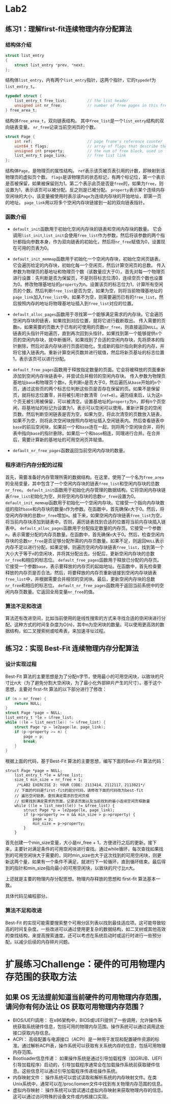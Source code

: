 # Lab2

## 练习1：理解first-fit连续物理内存分配算法

### 结构体介绍

```c
struct list_entry
{
    struct list_entry *prev, *next;
};
```

结构体`list_entry`，内有两个`list_entry`指针，这两个指针，它的`typedef`为`list_entry_t`。

```c
typedef struct {
    list_entry_t free_list;         // the list header
    unsigned int nr_free;           // number of free pages in this free list
} free_area_t;
```

结构体`free_area_t`，双向链表结构。
其中`free_list`是一个`list_entry`结构的双向链表变量。
`nr_free`记录当前空闲页的个数。

```c
struct Page {
    int ref;                        // page frame's reference counter
    uint64_t flags;                 // array of flags that describe the status of the page frame
    unsigned int property;          // the num of free block, used in first fit pm manager
    list_entry_t page_link;         // free list link
};
```

结构体`Page`，是物理页的属性结构。
`ref`表示该页被页表引用的计数，即映射到该物理页的虚拟页个数。
`flags`是该物理页的状态标记，有两个标记位，第一个表示是否被保留，如果被保留则为1。第二个表示此页是否是`free`的，如果为`free`，则设置为1，表示该页可以被分配。反之则是已被分配。
`property`表示某个连续内存空闲块的大小，该变量被使用时表示该`Page`为连续内存块的开始地址，即第一页的地址。
`page_link`用以将多个空闲内存块链接到一起的双向链表指针。

### 函数介绍

+ `default_init`函数用于初始化空闲内存块的链表和空闲内存块的数量。
它会调用`list_init`,`list_init`会使用`free_list`作为参数，然后将该参数的两个指针都指向参数本身，作为双向链表的初始化，然后将`nr_free`赋值为0，设置现在可用的页表为0。

+ `default_init_memmap`函数用于初始化一个空闲内存块，初始化空闲页链表。它会遍历给定的内存块，初始化每一个空闲页，然后计算空闲页的总数。
  传入参数为物理页的基地址和物理页个数（该数量应大于0）。首先对每一个物理页进行设置：先判断是否为保留页，不是则将标志位清0，连续空页个数也设置为0。修改物理基地址的`property`为n。设置该页的标志位为1，计算所有空闲页的个数。然后判断`free_list`是否为空，如果为空，则将当前物理基地址的`page_link`加入`free_list`中。如果不为空，则需要遍历已有的`free_list`，然后按照内存的地址将物理基地址插入到`free_list`对应的位置。

+ `default_alloc_pages`函数用于寻找第一个能够满足需求的内存块。它会遍历空闲内存块的链表，如果找到对应位置，就将它进行截断取出。
  传入需要的页数`n`，如果需要的页数大于已有的可使用的页数`nr_free`，则直接返回`NULL`。从链表的头指针开始遍历，直到再次回到头指针。如果找到第一个能够提供`n`个页的空闲内存块，就中断循环。如果找到了合适的空闲内存块，先将原本的指针删除，然后对该内存块进行页面初始化，生成新的指针指向剩余的内存，并将它接入链表内。重新计算空闲页数并进行赋值，然后将新页基址的标志位置1，表示该页可以进行分配。

+ `default_free_pages`函数用于释放指定数量的页面。它会将被释放的页面重新添加到空闲内存块链表中，并尝试合并相邻的空闲内存块。
  传入参数为物理页基地址`base`和物理页个数`n`，先判断`n`是否大于0，然后遍历从`base`开始的`n`个页，通过这些页的两个标志位判断这些页是否存在保留的页。如果不是保留页，就将标志位置零，并将被引用计数清零（`ref=0`）。遍历结束后，认为这`n`个页无被引用被保留，可以被清空。设置基地址的`property`为n，即有n个页空闲，将基地址的标记为设置为1，表示可以空闲可以使用。重新计算总的空闲页数。然后判断空闲链表是否为空，如果为空，将此次清空的页数放入链表，如果不为空，则将此次空闲块按照内存地址插入空闲链表内。然后查看链表中`base`的前后空闲块，如果前一个和`base`连在一起，则将两个空闲块合并，将列表中指向`base`的指针删除。如果后一个和`base`相连，同理进行合并。在合并后，需要计算新的基地址的可用空闲页并赋值。

+ `default_nr_free_pages`函数返回当前空闲内存块的数量。

### 程序进行内存分配的过程

首先，需要准备好内存管理所需的数据结构。在这里，使用了一个名为`free_area`的全局变量，其中包含了一个空闲内存块的链表`free_list`和空闲内存块的总数`nr_free`。
`default_init`函数用于初始化内存管理的数据结构。它将空闲内存块链表`free_list`初始化为空，并将空闲内存块的总数`nr_free`设置为0。
`default_init_memmap`函数用于初始化一个空闲内存块。它接受一个指向内存块数组的指针`base`和内存块的数量`n`作为参数。在函数中，首先确保`n`大于0。然后，将空闲内存块的总数`nr_free`增加`n`。接下来，如果空闲内存块链表`free_list`为空，将当前内存块添加到链表中。否则，遍历链表找到合适的位置将当前内存块插入链表中。
`default_alloc_pages`函数用于分配指定数量的内存页。它接受一个参数`n`，表示需要分配的内存页数量。在函数中，首先确保`n`大于0。然后，检查空闲内存块的总数`nr_free`是否足够分配所需的内存页数量。如果不足，则返回`NULL`表示内存不足以进行分配。如果足够，则遍历空闲内存块链表`free_list`，找到第一个大小大于等于`n`的空闲块，并将其分配出去。分配后，更新空闲内存块的总数`nr_free`和相应的标志位。
`default_free_pages`函数用于释放已分配的内存页。它接受一个参数`base`，表示要释放的内存页的起始地址。在函数中，首先检查要释放的内存页是否合法。然后，将要释放的内存页重新链接到空闲内存块链表`free_list`中，并根据需要合并相邻的空闲块。最后，更新空闲内存块的总数`nr_free`和相应的标志位。
`default_nr_free_pages`函数用于返回当前系统中的空闲内存页数量。它返回全局变量`nr_free`的值。

### 算法不足和改进

算法还有改进空间，比如当前使用的是线性搜索的方式来寻找合适的空闲块进行分配。这种方式的时间复杂度为O(n)，其中n为空闲块的数量。可以使用更高效的数据结构，如二叉搜索树或哈希表，来加速寻址过程。

## 练习2：实现 Best-Fit 连续物理内存分配算法

### 设计实现过程

Best-Fit 算法的主要思想是为了分配n字节，使用最小的可用空闲块，以致块的尺寸比n大（为了避免分割大空闲块，为了最小化外部碎片产生的尺寸）。基于这个思想，主要对 first-fit 算法的以下部分进行了修改：

```C
if (n > nr_free) {
    return NULL;
}
struct Page *page = NULL;
list_entry_t *le = &free_list;
while ((le = list_next(le)) != &free_list) {
    struct Page *p = le2page(le, page_link);
    if (p->property >= n) {
        page = p;
        break;
    }
}
```

根据上面的代码，基于Best-Fit 算法的主要思想，编写下面的Best-Fit 算法代码：

```
struct Page *page = NULL;
    list_entry_t *le = &free_list;
    size_t min_size = nr_free + 1;
     /*LAB2 EXERCISE 2: YOUR CODE: 2113414、2112117、2113021*/ 
    // 下面的代码是first-fit的部分代码，请修改下面的代码改为best-fit
    // 遍历空闲链表，查找满足需求的空闲页框
    // 如果找到满足需求的页面，记录该页面以及当前找到的最小连续空闲页框数量
    while ((le = list_next(le)) != &free_list) {
        struct Page *p = le2page(le, page_link);
        if (p->property >= n && min_size > p->property) {
            page = p;
            min_size = p->property;
        }
    }
```

首先创建一个min_size变量，大小是nr_free + 1，方便进行之后的更新。接下来，主要针对满足条件的可用空闲块进行查找。通过while循环，每次查找如果找到的可用空闲块大于需要的，同时min_size也大于这次找到的可用空闲块，则更新这两个量，如果有一个条件不满足，就进行下一轮循环，直到循环结束。最后得到的指针和min_size指向最小的可用空闲块，以致块的尺寸比n大。

上述就是主要的物理内存分配思想。物理内存释放的思想和 first-fit 算法基本一致。

具体代码见编程部分。

### 算法不足和改进

Best-Fit 的实现可能需要搜索整个可用分区列表以找到最佳适应项。这可能导致较高的时间复杂度。一些改进可以通过使用更复杂的数据结构，如二叉树或其他高效的查找结构，来提高搜索速度。还可以考虑在系统启动时或运行时进行一些预分配，以减少后续的内存碎片问题。

# 扩展练习Challenge：硬件的可用物理内存范围的获取方法

## 如果 OS 无法提前知道当前硬件的可用物理内存范围，请问你有何办法让 OS 获取可用物理内存范围？

+ BIOS/UEFI调用： 在x86架构中，BIOS或UEFI提供了一些调用，允许操作系统获取系统硬件信息，包括可用的物理内存范围。操作系统可以通过调用这些接口获取内存信息。
+ ACPI： 高级配置与电源接口（ACPI）是一种用于发现和配置硬件资源的标准。通过解析ACPI表，操作系统可以获取有关系统内存的信息，包括可用物理内存范围。
+ Bootloader信息传递： 如果操作系统是通过引导加载程序（如GRUB、UEFI引导加载程序）启动的，引导加载程序通常会在加载操作系统前获取硬件信息。这些信息可以通过引导加载程序传递给操作系统。
+ 内存映射文件： 操作系统可以尝试读取和解析系统的内存映射文件。在类Unix系统中，通常可以在/proc/iomem文件中找到有关物理内存范围的信息。
+ 虚拟内存映射： 操作系统可以尝试通过虚拟内存映射来获取物理内存的信息。这可以通过访问特殊的设备文件或内核接口实现。
